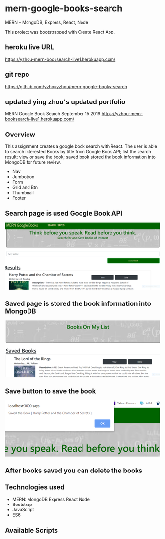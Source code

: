# mern-google-books-search
 MERN – MongoDB, Express, React, Node

 This project was bootstrapped with [Create React App](https://github.com/facebook/create-react-app).

## heroku live URL
https://yzhou-mern-booksearch-live1.herokuapp.com/

## git repo
https://github.com/yzhouyzhou/mern-google-books-search

## updated ying zhou's updated portfolio
MERN Google Book Search September 15 2019
https://yzhou-mern-booksearch-live1.herokuapp.com/


## Overview
This assignment creates a google book search with React. The user is able to search interested Books by title from Google Book API;
list the search result; view or save the book; saved book stored the book information into MongoDB for future review. 

*   Nav
*   Jumbotron
*   Form
*   Grid and Btn
*   Thumbnail
*   Footer

## Search page is used Google Book API
![search-book-image](./client/public/search-book-image.PNG)

## Saved page is stored the book information into MongoDB
![saved-book-image](./client/public/saved-book-image.PNG)

## Save button to save the book
![save-alert-image](./client/public/save-alert-image.PNG)

## After books saved you can delete the books

## Technologies used

<ul><li>MERN: MongoDB Express React Node</li><li>Bootstrap</li><li>JavaScript</li><li>ES6</li></ul>

## Available Scripts

